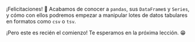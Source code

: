 ¡Felicitaciones! :tada: Acabamos de conocer a `pandas`, sus `DataFrame`s y `Series`, y cómo con ellos podremos empezar a manipular lotes de datos tabulares en formatos como `csv` o `tsv`.

¡Pero este es recién el comienzo! Te esperamos en la próxima lección. :grin: